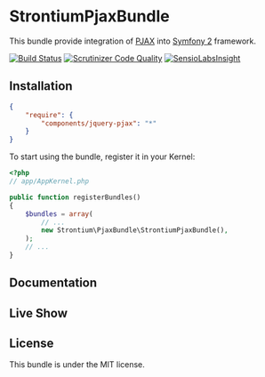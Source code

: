 StrontiumPjaxBundle
===================
This bundle provide integration of [PJAX](https://github.com/defunkt/jquery-pjax) into [Symfony 2](https://github.com/symfony/symfony) framework.

[![Build Status](https://travis-ci.org/Strontium-90/StrontiumPjaxBundle.svg?branch=master)](https://travis-ci.org/Strontium-90/StrontiumPjaxBundle)
[![Scrutinizer Code Quality](https://scrutinizer-ci.com/g/Strontium-90/StrontiumPjaxBundle/badges/quality-score.png?b=master)](https://scrutinizer-ci.com/g/Strontium-90/StrontiumPjaxBundle/?branch=master)
[![SensioLabsInsight](https://insight.sensiolabs.com/projects/914e7f8c-12b8-4c19-b6f7-e417cd680a66/mini.png)](https://insight.sensiolabs.com/projects/914e7f8c-12b8-4c19-b6f7-e417cd680a66)

Installation
------------

``` json
{
    "require": {
        "components/jquery-pjax": "*"
    }
}
```

To start using the bundle, register it in your Kernel:

``` php
<?php
// app/AppKernel.php

public function registerBundles()
{
    $bundles = array(
        // ...
        new Strontium\PjaxBundle\StrontiumPjaxBundle(),
    );
    // ...
}
```
 
Documentation
-------------



Live Show
---------


License
-------

This bundle is under the MIT license.
